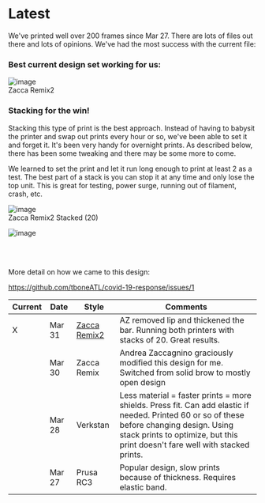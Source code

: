 
# Latest 

We've printed well over 200 frames since Mar 27.  There are lots of files out there and lots of opinions.  We've had the most success with the current file:

### Best current design set working for us:


![image](https://user-images.githubusercontent.com/28732130/78116863-e75a4280-73d2-11ea-848a-93107e8e9b72.png)  
Zacca Remix2

### Stacking for the win!
Stacking this type of print is the best approach.  Instead of having to babysit the printer and swap out prints every hour or so, we've been able to set it and forget it.  It's been very handy for overnight prints.  As described below, there has been some tweaking and there may be some more to come.

We learned to set the print and let it run long enough to print at least 2 as a test.  The best part of a stack is you can stop it at any time and only lose the top unit.  This is great for testing, power surge, running out of filament, crash, etc.

![image](https://user-images.githubusercontent.com/28732130/78116743-bf6adf00-73d2-11ea-9280-23b463c30c69.png)  
Zacca Remix2 Stacked (20)

![image](https://user-images.githubusercontent.com/28732130/78118087-7a47ac80-73d4-11ea-9f06-c4a6c5b1866f.png)


<br /><br />

More detail on how we came to this design:

https://github.com/tboneATL/covid-19-response/issues/1

|Current   |Date   |Style  | Comments  |
|---  |---|---|---|
| X  |Mar 31   | [Zacca Remix2](shield-designs-for-3d-printing/Zaccanigno-Remix)  | AZ removed lip and thickened the bar.  Running both printers with stacks of 20.  Great results.  |
|   |Mar 30   | Zacca Remix  | Andrea Zaccagnino graciously modified this design for me.  Switched from solid brow to mostly open design  |
|   |Mar 28   | Verkstan  | Less material = faster prints = more shields. Press fit.  Can add elastic if needed.  Printed 60 or so of these before changing design. Using stack prints to optimize, but this print doesn't fare well with stacked prints. |
|   |Mar 27   | Prusa RC3   | Popular design, slow prints because of thickness.  Requires elastic band.   |